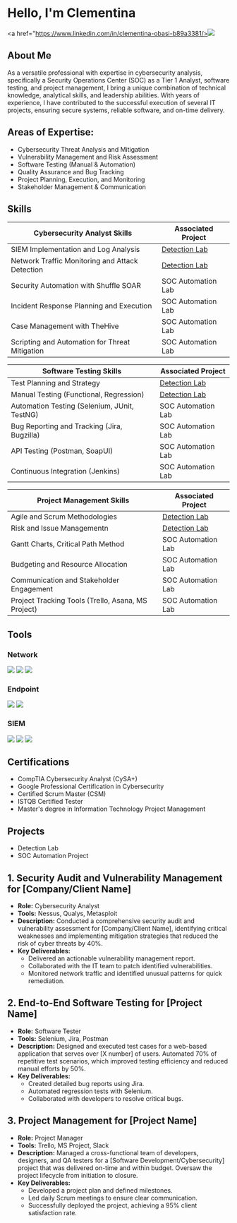 # Hello, I'm Clementina
<a href="https://www.linkedin.com/in/clementina-obasi-b89a3381/><img src="https://img.shields.io/badge/-LinkedIn-0072b1?&style=for-the-badge&logo=linkedin&logoColor=white" /></a>

## About Me

As a versatile professional with expertise in cybersecurity analysis, specifically a Security Operations Center (SOC) as a Tier 1 Analyst, software testing, and project management, I bring a unique combination of technical knowledge, analytical skills, and leadership abilities. With years of experience, I have contributed to the successful execution of several IT projects, ensuring secure systems, reliable software, and on-time delivery.

## Areas of Expertise:

- Cybersecurity Threat Analysis and Mitigation
- Vulnerability Management and Risk Assessment
- Software Testing (Manual & Automation)
- Quality Assurance and Bug Tracking
- Project Planning, Execution, and Monitoring
- Stakeholder Management & Communication


## Skills


| Cybersecurity Analyst Skills                                        | Associated Project         |
|-----------------------------------------------|----------------------------|
| SIEM Implementation and Log Analysis          | <a href="https://google.com">Detection Lab</a>|
| Network Traffic Monitoring and Attack Detection | <a href="https://google.com">Detection Lab</a>|
| Security Automation with Shuffle SOAR         | SOC Automation Lab|
| Incident Response Planning and Execution      | SOC Automation Lab|
| Case Management with TheHive                  | SOC Automation Lab|
| Scripting and Automation for Threat Mitigation | SOC Automation Lab|


| Software Testing Skills                                        | Associated Project         |
|-----------------------------------------------|----------------------------|
| Test Planning and Strategy         | <a href="https://google.com">Detection Lab</a>|
| Manual Testing (Functional, Regression) | <a href="https://google.com">Detection Lab</a>|
| Automation Testing (Selenium, JUnit, TestNG)         | SOC Automation Lab|
|Bug Reporting and Tracking (Jira, Bugzilla)     | SOC Automation Lab|
| API Testing (Postman, SoapUI)                  | SOC Automation Lab|
| Continuous Integration (Jenkins) | SOC Automation Lab|

| Project Management Skills                                        | Associated Project         |
|-----------------------------------------------|----------------------------|
| Agile and Scrum Methodologies          | <a href="https://google.com">Detection Lab</a>|
| Risk and Issue Managementn | <a href="https://google.com">Detection Lab</a>|
| Gantt Charts, Critical Path Method         | SOC Automation Lab|
| Budgeting and Resource Allocation      | SOC Automation Lab|
| Communication and Stakeholder Engagement                  | SOC Automation Lab|
| Project Tracking Tools (Trello, Asana, MS Project) | SOC Automation Lab|

## Tools


### Network
<div>
    <img src="https://img.shields.io/badge/-Wireshark-1679A7?&style=for-the-badge&logo=Wireshark&logoColor=white" />
    <img src="https://img.shields.io/badge/-Suricata-EF3B2D?&style=for-the-badge&logo=Suricata&logoColor=white" />
    <img src="https://img.shields.io/badge/-Zeek-777BB4?&style=for-the-badge&logo=Zeek&logoColor=white" />
</div>

### Endpoint
<div>
    <img src="https://img.shields.io/badge/-Microsoft_Defender_for_Endpoint-00A4EF?&style=for-the-badge&logo=Microsoft&logoColor=white" />
    <img src="https://img.shields.io/badge/-Velociraptor-4B275F?&style=for-the-badge&logo=Velociraptor&logoColor=white" />
</div>

### SIEM
<div>
    <img src="https://img.shields.io/badge/-Microsoft_Sentinel-0078D4?&style=for-the-badge&logo=Microsoft&logoColor=white" />
    <img src="https://img.shields.io/badge/-Splunk-000000?&style=for-the-badge&logo=Splunk&logoColor=white" />
    <img src="https://img.shields.io/badge/-Elastic-005571?&style=for-the-badge&logo=Elastic&logoColor=white" />
</div>

## Certifications
-  CompTIA Cybersecurity Analyst (CySA+)
-  Google Professional Certification in Cybersecurity
- Certified Scrum Master (CSM)
- ISTQB Certified Tester
- Master's degree in Information Technology Project Management

  
## Projects
- Detection Lab
- SOC Automation Project

 ## 1. Security Audit and Vulnerability Management for [Company/Client Name]
- **Role:** Cybersecurity Analyst
 - **Tools:** Nessus, Qualys, Metasploit
- **Description:** Conducted a comprehensive security audit and vulnerability assessment for [Company/Client Name], identifying critical weaknesses and implementing mitigation strategies that reduced the risk of cyber threats by 40%.
 - **Key Deliverables:**
    - Delivered an actionable vulnerability management report.
   - Collaborated with the IT team to patch identified vulnerabilities.
   - Monitored network traffic and identified unusual patterns for quick remediation.

 ## 2. End-to-End Software Testing for [Project Name]
- **Role:** Software Tester
- **Tools:** Selenium, Jira, Postman
- **Description:** Designed and executed test cases for a web-based application that serves over [X number] of users. Automated 70% of repetitive test scenarios, which improved testing efficiency and reduced manual efforts by 50%.
- **Key Deliverables:**
  - Created detailed bug reports using Jira.
  - Automated regression tests with Selenium.
  - Collaborated with developers to resolve critical bugs.

 ## 3. Project Management for [Project Name]
- **Role:** Project Manager
- **Tools:** Trello, MS Project, Slack
- **Description:** Managed a cross-functional team of developers, designers, and QA testers for a [Software Development/Cybersecurity] project that was delivered on-time and within budget. Oversaw the project lifecycle from initiation to closure.
- **Key Deliverables:**
  - Developed a project plan and defined milestones.
  - Led daily Scrum meetings to ensure clear communication.
  - Successfully deployed the project, achieving a 95% client satisfaction rate.
